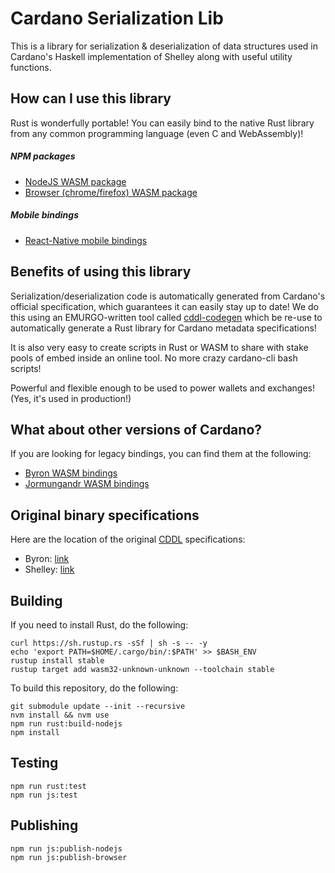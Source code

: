 # Cardano Serialization Lib

This is a library for serialization & deserialization of data structures used in Cardano's Haskell implementation of Shelley along with useful utility functions.

## How can I use this library

Rust is wonderfully portable! You can easily bind to the native Rust library from any common programming language (even C and WebAssembly)!

##### NPM packages

- [NodeJS WASM package](https://www.npmjs.com/package/@emurgo/cardano-serialization-lib-nodejs)
- [Browser (chrome/firefox) WASM package](https://www.npmjs.com/package/@emurgo/cardano-serialization-lib-browser)

##### Mobile bindings

- [React-Native mobile bindings](https://github.com/Emurgo/react-native-haskell-shelley)

## Benefits of using this library

Serialization/deserialization code is automatically generated from Cardano's official specification, which guarantees it can easily stay up to date! We do this using an EMURGO-written tool called [cddl-codegen](https://github.com/Emurgo/cddl-codegen) which be re-use to automatically generate a Rust library for Cardano metadata specifications!

It is also very easy to create scripts in Rust or WASM to share with stake pools of embed inside an online tool. No more crazy cardano-cli bash scripts!

Powerful and flexible enough to be used to power wallets and exchanges! (Yes, it's used in production!)

## What about other versions of Cardano?

If you are looking for legacy bindings, you can find them at the following:

- [Byron WASM bindings](https://github.com/input-output-hk/js-cardano-wasm/tree/master/cardano-wallet)
- [Jormungandr WASM bindings](https://github.com/emurgo/js-chain-libs)

## Original binary specifications

Here are the location of the original [CDDL](http://cbor.io/tools.html) specifications:

- Byron: [link](https://github.com/input-output-hk/cardano-ledger-specs/tree/master/byron/cddl-spec)
- Shelley: [link](https://github.com/input-output-hk/cardano-ledger-specs/tree/master/shelley/chain-and-ledger/executable-spec/cddl-files)

## Building

If you need to install Rust, do the following:
```
curl https://sh.rustup.rs -sSf | sh -s -- -y
echo 'export PATH=$HOME/.cargo/bin/:$PATH' >> $BASH_ENV
rustup install stable
rustup target add wasm32-unknown-unknown --toolchain stable
```

To build this repository, do the following:
```
git submodule update --init --recursive
nvm install && nvm use
npm run rust:build-nodejs
npm install
```

## Testing

```
npm run rust:test
npm run js:test
```

## Publishing

```
npm run js:publish-nodejs
npm run js:publish-browser
```
